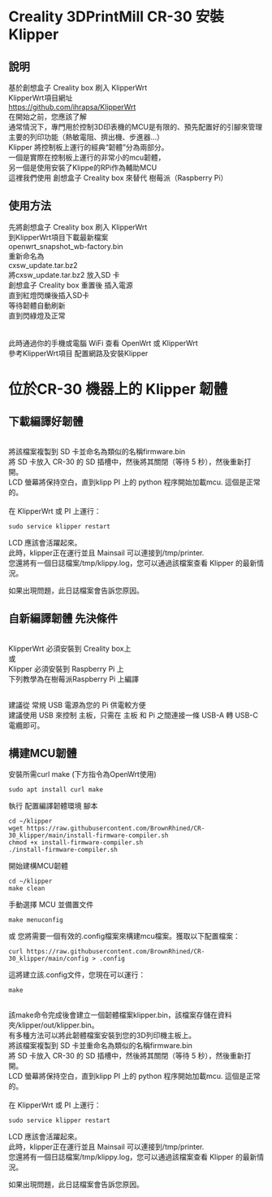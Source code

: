 # Creality 3DPrintMill CR-30 安裝 Klipper 
## 說明
基於創想盒子 Creality box 刷入 KlipperWrt
<br>KlipperWrt項目網址
<br>https://github.com/ihrapsa/KlipperWrt
<br>在開始之前，您應該了解 
<br>通常情況下，專門用於控制3D印表機的MCU是有限的、預先配置好的引腳來管理主要的列印功能（熱敏電阻、擠出機、步進器...）
<br>Klipper 將控制板上運行的經典“韌體”分為兩部分。
<br>一個是實際在控制板上運行的非常小的mcu韌體，
<br>另一個是使用安裝了Klippe的RPi作為輔助MCU
<br>這裡我們使用 創想盒子 Creality box 來替代 樹莓派（Raspberry Pi）


## 使用方法
先將創想盒子 Creality box 刷入 KlipperWrt
<br>到KlipperWrt項目下載最新檔案
<br>openwrt_snapshot_wb-factory.bin
<br>重新命名為
<br>cxsw_update.tar.bz2
<br>將cxsw_update.tar.bz2 放入SD 卡
<br>創想盒子 Creality box 重置後 插入電源
<br>直到紅燈閃爍後插入SD卡
<br>等待韌體自動刷新
<br>直到閃綠燈及正常
<br><br>
<br>此時通過你的手機或電腦 WiFi 查看 OpenWrt 或 KlipperWrt
<br>參考KlipperWrt項目 配置網路及安裝Klipper



# 位於CR-30 機器上的 Klipper 韌體
## 下載編譯好韌體
<br>將該檔案複製到 SD 卡並命名為類似的名稱firmware.bin
<br>將 SD 卡放入 CR-30 的 SD 插槽中，然後將其關閉（等待 5 秒），然後重新打開。
<br>LCD 螢幕將保持空白，直到klipp PI 上的 python 程序開始加載mcu. 這個是正常的。
<br><br>
在 KlipperWrt 或 PI 上運行：
````
sudo service klipper restart
````
LCD 應該會活躍起來。
<br>此時，klipper正在運行並且 Mainsail 可以連接到/tmp/printer. 
<br>您還將有一個日誌檔案/tmp/klippy.log，您可以通過該檔案查看 Klipper 的最新情況。

如果出現問題，此日誌檔案會告訴您原因。



## 自新編譯韌體 先決條件
<br>KlipperWrt 必須安裝到 Creality box上
<br>或
<br>Klipper 必須安裝到 Raspberry Pi 上
<br>下列教學為在樹莓派Raspberry Pi 上編譯

<br>建議從 常規 USB 電源為您的 Pi 供電較方便
<br>建議使用 USB 來控制 主板，只需在 主板 和 Pi 之間連接一條 USB-A 轉 USB-C 電纜即可。

## 構建MCU韌體
安裝所需curl make (下方指令為OpenWrt使用)
````
sudo apt install curl make
````
執行 配置編譯韌體環境 腳本
````
cd ~/klipper
wget https://raw.githubusercontent.com/BrownRhined/CR-30_klipper/main/install-firmware-compiler.sh
chmod +x install-firmware-compiler.sh
./install-firmware-compiler.sh
````


開始建構MCU韌體
````
cd ~/klipper
make clean
````

手動選擇 MCU 並備置文件
````
make menuconfig
````
或
您將需要一個有效的.config檔案來構建mcu檔案。獲取以下配置檔案：
````
curl https://raw.githubusercontent.com/BrownRhined/CR-30_klipper/main/config > .config
````

這將建立該.config文件，您現在可以運行：
````
make
````
<br>該make命令完成後會建立一個韌體檔案klipper.bin，該檔案存儲在資料夾/klipper/out/klipper.bin。
<br>有多種方法可以將此韌體檔案安裝到您的3D列印機主板上。
<br>將該檔案複製到 SD 卡並重命名為類似的名稱firmware.bin
<br>將 SD 卡放入 CR-30 的 SD 插槽中，然後將其關閉（等待 5 秒），然後重新打開。
<br>LCD 螢幕將保持空白，直到klipp PI 上的 python 程序開始加載mcu. 這個是正常的。
<br><br>
在 KlipperWrt 或 PI 上運行：
````
sudo service klipper restart
````
LCD 應該會活躍起來。
<br>此時，klipper正在運行並且 Mainsail 可以連接到/tmp/printer. 
<br>您還將有一個日誌檔案/tmp/klippy.log，您可以通過該檔案查看 Klipper 的最新情況。

如果出現問題，此日誌檔案會告訴您原因。
